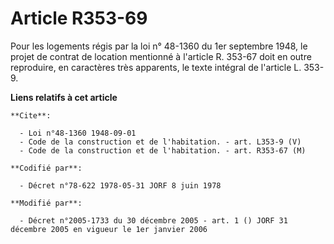 # Article R353-69

Pour les logements régis par la loi n° 48-1360 du 1er septembre 1948, le projet de contrat de location mentionné à l'article
R. 353-67 doit en outre reproduire, en caractères très apparents, le texte intégral de l'article L. 353-9.

**Liens relatifs à cet article**

	**Cite**:

	  - Loi n°48-1360 1948-09-01
	  - Code de la construction et de l'habitation. - art. L353-9 (V)
	  - Code de la construction et de l'habitation. - art. R353-67 (M)

	**Codifié par**:

	  - Décret n°78-622 1978-05-31 JORF 8 juin 1978

	**Modifié par**:

	  - Décret n°2005-1733 du 30 décembre 2005 - art. 1 () JORF 31 décembre 2005 en vigueur le 1er janvier 2006

